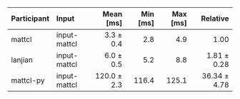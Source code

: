 | Participant | Input | Mean [ms] | Min [ms] | Max [ms] | Relative |
|:---|:---|---:|---:|---:|---:|
| mattcl | input-mattcl | 3.3 ± 0.4 | 2.8 | 4.9 | 1.00 |
| lanjian | input-mattcl | 6.0 ± 0.5 | 5.2 | 8.8 | 1.81 ± 0.28 |
| mattcl-py | input-mattcl | 120.0 ± 2.3 | 116.4 | 125.1 | 36.34 ± 4.78 |
